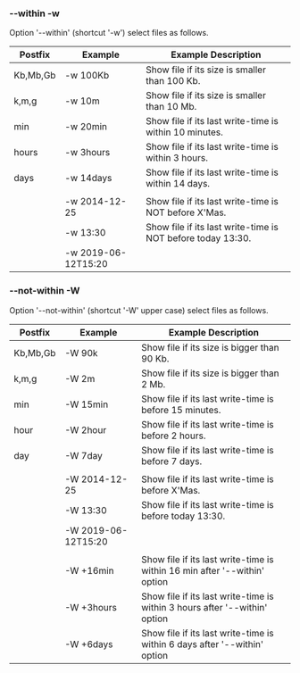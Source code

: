 ### --within -w
Option '--within' (shortcut '-w') select files as follows.

| Postfix  | Example   | Example Description                                    |
| -------  | -------   | -------------------                                    |
| Kb,Mb,Gb | -w 100Kb  | Show file if its size is smaller than 100 Kb.          |
| k,m,g    | -w 10m    | Show file if its size is smaller than 10 Mb.           |
| min      | -w 20min  | Show file if its last write-time is within 10 minutes. |
| hours    | -w 3hours | Show file if its last write-time is within 3 hours.    |
| days     | -w 14days | Show file if its last write-time is within 14 days.    |
| | | |
|          | -w 2014-12-25 | Show file if its last write-time is NOT before X'Mas. |
|          | -w 13:30      | Show file if its last write-time is NOT before today 13:30. |
|          | -w 2019-06-12T15:20 |                                              |

### --not-within -W
Option '--not-within' (shortcut '-W' upper case) select files as follows.

| Postfix  | Example   | Example Description                                    |
| -------  | -------   | -------------------                                    |
| Kb,Mb,Gb | -W 90k    | Show file if its size is bigger than 90 Kb.            |
| k,m,g    | -W 2m     | Show file if its size is bigger than 2 Mb.             |
| min      | -W 15min  | Show file if its last write-time is before 15 minutes. |
| hour     | -W 2hour  | Show file if its last write-time is before 2 hours.    |
| day      | -W 7day   | Show file if its last write-time is before 7 days.     |
| | | |
|          | -W 2014-12-25 | Show file if its last write-time is before X'Mas.  |
|          | -W 13:30      | Show file if its last write-time is before today 13:30. |
|          | -W 2019-06-12T15:20 |                                              |
| | | |
|          | -W +16min  | Show file if its last write-time is within 16 min after '--within' option |
|          | -W +3hours | Show file if its last write-time is within 3 hours after '--within' option |
|          | -W +6days  | Show file if its last write-time is within 6 days after '--within' option |
